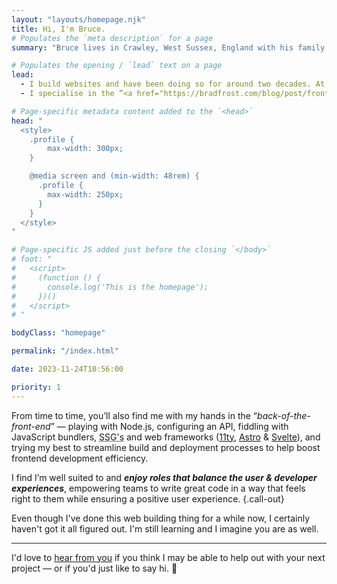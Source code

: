 ```yaml
---
layout: "layouts/homepage.njk"
title: Hi, I'm Bruce.
# Populates the `meta description` for a page
summary: "Bruce lives in Crawley, West Sussex, England with his family. He's a Frontend Web Developer & UI Engineer with nearly two decades of expertise in creating user-friendly websites."

# Populates the opening / `lead` text on a page
lead:
  - I build websites and have been doing so for around two decades. At the moment I'm working with <a href="https://www.hugoandcat.com/">Hugo & Cat</a>.
  - I specialise in the “<a href="https://bradfrost.com/blog/post/front-of-the-front-end-and-back-of-the-front-end-web-development/"><em>front-of-the-front-end</em></a>”, the somewhat broad and fuzzy intersection between design and back-end engineering.

# Page-specific metadata content added to the `<head>`
head: "
  <style>
    .profile {
        max-width: 300px;
    }

    @media screen and (min-width: 48rem) {
      .profile {
        max-width: 250px;
      }
    }
  </style>
"

# Page-specific JS added just before the closing `</body>`
# foot: "
#   <script>
#     (function () {
#       console.log('This is the homepage');
#     })()
#   </script>
# "

bodyClass: "homepage"

permalink: "/index.html"

date: 2023-11-24T10:56:00

priority: 1
---
```


From time to time, you’ll also find me with my hands in the “*back-of-the-front-end*” &mdash; playing with Node.js, configuring an API, fiddling with JavaScript bundlers, <abbr title="Static site generators.">SSG's</abbr> and web frameworks ([11ty](https://www.11ty.dev/), [Astro](https://astro.build/) & [Svelte](https://svelte.dev/)), and trying my best to streamline build and deployment processes to help boost frontend development efficiency.

I find I’m well suited to and ***enjoy roles that balance the user & developer experiences***, empowering teams to write great code in a way that feels right to them while ensuring a positive user experience. {.call-out}

Even though I've done this web building thing for a while now, I certainly haven't got it all figured out. I'm still learning and I imagine you are as well.

---

I'd love to [hear from you](/contact) if you think I may be able to help out with your next project &mdash; or if you'd just like to say hi. 👋
